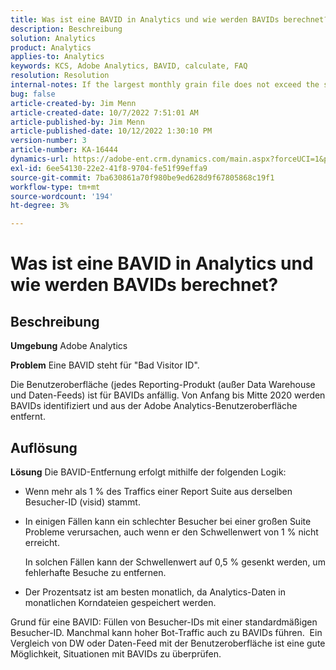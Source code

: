 ```yaml
---
title: Was ist eine BAVID in Analytics und wie werden BAVIDs berechnet?
description: Beschreibung
solution: Analytics
product: Analytics
applies-to: Analytics
keywords: KCS, Adobe Analytics, BAVID, calculate, FAQ
resolution: Resolution
internal-notes: If the largest monthly grain file does not exceed the size threshold (250MB default), we do not examine the suite for bad visids.
bug: false
article-created-by: Jim Menn
article-created-date: 10/7/2022 7:51:01 AM
article-published-by: Jim Menn
article-published-date: 10/12/2022 1:30:10 PM
version-number: 3
article-number: KA-16444
dynamics-url: https://adobe-ent.crm.dynamics.com/main.aspx?forceUCI=1&pagetype=entityrecord&etn=knowledgearticle&id=83dccec7-1446-ed11-bba1-000d3a3064b8
exl-id: 6ee54130-22e2-41f8-9704-fe51f99effa9
source-git-commit: 7ba630861a70f980be9ed628d9f67805868c19f1
workflow-type: tm+mt
source-wordcount: '194'
ht-degree: 3%

---
```


# Was ist eine BAVID in Analytics und wie werden BAVIDs berechnet?

## Beschreibung


<b>Umgebung</b>
Adobe Analytics

<b>Problem</b>
Eine BAVID steht für &quot;Bad Visitor ID&quot;.

Die Benutzeroberfläche (jedes Reporting-Produkt (außer Data Warehouse und Daten-Feeds) ist für BAVIDs anfällig.
Von Anfang bis Mitte 2020 werden BAVIDs identifiziert und aus der Adobe Analytics-Benutzeroberfläche entfernt.






## Auflösung


<b>Lösung</b>
Die BAVID-Entfernung erfolgt mithilfe der folgenden Logik:

- Wenn mehr als 1 % des Traffics einer Report Suite aus derselben Besucher-ID (visid) stammt.
- In einigen Fällen kann ein schlechter Besucher bei einer großen Suite Probleme verursachen, auch wenn er den Schwellenwert von 1 % nicht erreicht.

  In solchen Fällen kann der Schwellenwert auf 0,5 % gesenkt werden, um fehlerhafte Besuche zu entfernen.
- Der Prozentsatz ist am besten monatlich, da Analytics-Daten in monatlichen Korndateien gespeichert werden.


Grund für eine BAVID: Füllen von Besucher-IDs mit einer standardmäßigen Besucher-ID. Manchmal kann hoher Bot-Traffic auch zu BAVIDs führen. 
Ein Vergleich von DW oder Daten-Feed mit der Benutzeroberfläche ist eine gute Möglichkeit, Situationen mit BAVIDs zu überprüfen.

